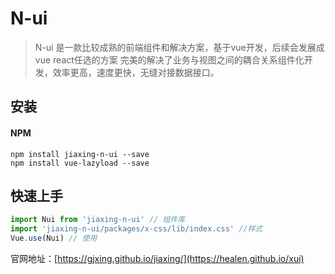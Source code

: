 # N-ui

> N-ui 是一款比较成熟的前端组件和解决方案，基于vue开发，后续会发展成vue react任选的方案 完美的解决了业务与视图之间的耦合关系组件化开发，效率更高，速度更快，无缝对接数据接口。

## 安装

#### NPM

```shell
npm install jiaxing-n-ui --save
npm install vue-lazyload --save
```

## 快速上手

```js
import Nui from 'jiaxing-n-ui' // 组件库
import 'jiaxing-n-ui/packages/x-css/lib/index.css' //样式
Vue.use(Nui) // 使用
```

官网地址：[https://gjxing.github.io/jiaxing/](https://healen.github.io/xui)




